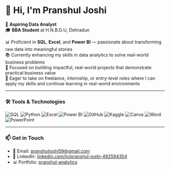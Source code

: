 # 👋 Hi, I'm Pranshul Joshi

💼 **Aspiring Data Analyst**  
🎓 **BBA Student** at H.N.B.G.U, Dehradun  

📊 Proficient in **SQL**, **Excel**, and **Power BI** — passionate about transforming raw data into meaningful stories  
📚 Currently enhancing my skills in data analytics to solve real-world business problems  
🚀 Focused on building impactful, real-world projects that demonstrate practical business value  
🌟 Eager to take on freelance, internship, or entry-level roles where I can apply my skills and continue learning in real-world environments

---

### 🛠️ Tools & Technologies

![SQL](https://img.shields.io/badge/-SQL-4479A1?style=for-the-badge&logo=postgresql&logoColor=white)
![Python](https://img.shields.io/badge/-Python-3776AB?style=for-the-badge&logo=python&logoColor=white)
![Excel](https://img.shields.io/badge/-Excel-217346?style=for-the-badge&logo=microsoft-excel&logoColor=white)
![Power BI](https://img.shields.io/badge/-Power%20BI-F2C811?style=for-the-badge&logo=power-bi&logoColor=black)
![GitHub](https://img.shields.io/badge/-GitHub-181717?style=for-the-badge&logo=github&logoColor=white)
![Kaggle](https://img.shields.io/badge/-Kaggle-20BEFF?style=for-the-badge&logo=kaggle&logoColor=white)
![Canva](https://img.shields.io/badge/-Canva-00C4CC?style=for-the-badge&logo=canva&logoColor=white)
![Word](https://img.shields.io/badge/-Word-2B579A?style=for-the-badge&logo=microsoft-word&logoColor=white)
![PowerPoint](https://img.shields.io/badge/-PowerPoint-B7472A?style=for-the-badge&logo=microsoft-powerpoint&logoColor=white)

---

### 📫 Get in Touch  
- 📧 Email: [pranshuljoshi59@gmail.com](mailto:pranshuljoshi59@gmail.com)  
- 🔗 LinkedIn: [linkedin.com/in/pranshul-joshi-492594354](https://www.linkedin.com/in/pranshul-joshi-492594354)
- 📊 Portfolio: [pranshul-analytics](https://preview--pranshul-analytics-hub-05.lovable.app/)
